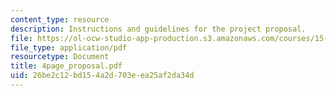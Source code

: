 ```yaml
---
content_type: resource
description: Instructions and guidelines for the project proposal.
file: https://ol-ocw-studio-app-production.s3.amazonaws.com/courses/15-301-managerial-psychology-laboratory-fall-2004/26be2c12bd154a2d703eea25af2da34d_4page_proposal.pdf
file_type: application/pdf
resourcetype: Document
title: 4page_proposal.pdf
uid: 26be2c12-bd15-4a2d-703e-ea25af2da34d
---
```

